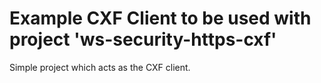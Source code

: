 Example CXF Client to be used with project 'ws-security-https-cxf'
=========================
Simple project which acts as the CXF client.
